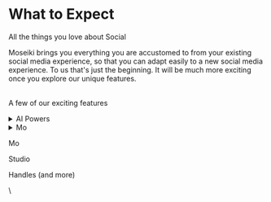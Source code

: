 # What to Expect

All the things you love about Social

Moseiki brings you everything you are accustomed to from your existing social media experience, so that you can adapt easily to a new social media experience. To us that's just the beginning. It will be much more exciting once you explore our unique features.

\
A few of our exciting features

<details>

<summary>AI Powers</summary>

AI powered features are common these days. But we are finding new ways to use it. Inspiration for your posts, handy features like converting text to image or video, creating music and image and much more.

</details>

<details>

<summary>Mo</summary>



</details>

Mo

Studio

Handles  (and more)&#x20;

\
